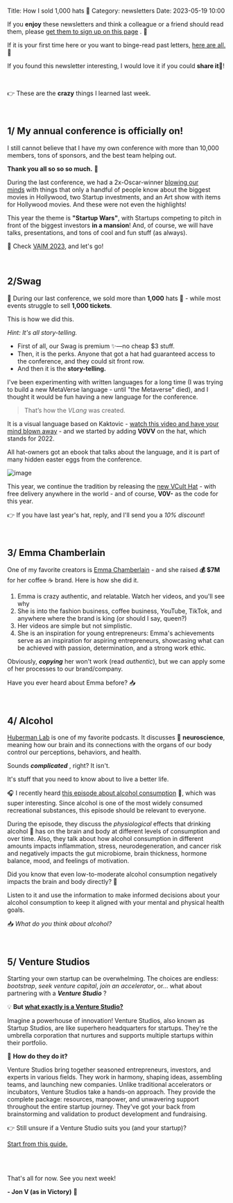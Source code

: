 Title: How I sold 1,000 hats 🧢
Category: newsletters
Date: 2023-05-19 10:00

If you **enjoy** these newsletters and think a colleague or a friend should read them, please  [get them to sign up on this page](https://jon.io/) . 📝

If it is your first time here or you want to binge-read past letters, [here are all.](https://jon.io/category/newsletters) 📰
  
If you found this newsletter interesting, I would love it if you could **share it**🔗!

<br>

👉 These are the **crazy** things I learned last week.

<br>
  
## 1/ My annual conference is officially on!

I still cannot believe that I have my own conference with more than 10,000 members, tons of sponsors, and the best team helping out. 

**Thank you all so so so much.** 🙏

During the last conference, we had a 2x-Oscar-winner [blowing our minds](https://www.instagram.com/reel/CsJoXfeJirS/?utm_source=ig_web_copy_link&igshid=MzRlODBiNWFlZA==) with things that only a handful of people know about the biggest movies in Hollywood, two Startup investments, and an Art show with items for Hollywood movies. And these were not even the highlights!

This year the theme is **"Startup Wars"**, with Startups competing to pitch in front of the biggest investors **in a mansion**! And, of course, we will have talks, presentations, and tons of cool and fun stuff (as always).  

🚀 Check [VAIM 2023](https://jon.io/vaim), and let's go!


<br>

## 2/Swag

💸 During our last conference, we sold more than **1,000** hats 🧢 - while most events struggle to sell **1,000 tickets**.

This is how we did this.

_Hint: It's all story-telling._

*   First of all, our Swag is premium ✨—no cheap $3 stuff.
*   Then, it is the perks. Anyone that got a hat had guaranteed access to the conference, and they could sit front row.
*   And then it is the **story-telling.**

I've been experimenting with written languages for a long time (I was trying to build a new MetaVerse language - until "the Metaverse" died), and I thought it would be fun having a new language for the conference.

> That’s how the _VLang_ was created.

It is a visual language based on Kaktovic - [watch this video and have your mind blown away](https://www.youtube.com/watch?v=EyS6FfczH0Q) - and we started by adding **V0VV** on the hat, which stands for 2022.

All hat-owners got an ebook that talks about the language, and it is part of many hidden easter eggs from the conference.

![image](https://sendfoxprod.b-cdn.net/media/ceHRyPb4w1ANZnjIzF4V2YH2ZievqI8HM0dS9gMy16325)  

This year, we continue the tradition by releasing the [new VCult Hat](https://buy.stripe.com/eVa4id99e5Mo1JS007) - with free delivery anywhere in the world - and of course, **V0V-** as the code for this year.

👉 If you have last year's hat, reply, and I'll send you a _10% discount_!

<br>  

## 3/ Emma Chamberlain

One of my favorite creators is [Emma Chamberlain](https://www.youtube.com/c/emmachamberlain) - and she raised **💰 $7M** for her coffee ☕ brand. Here is how she did it.

1.  Emma is crazy authentic, and relatable. Watch her videos, and you'll see why
2.  She is into the fashion business, coffee business, YouTube, TikTok, and anywhere where the brand is king (or should I say, queen?)
3.  Her videos are simple but not simplistic.
4.  She is an inspiration for young entrepreneurs: Emma's achievements serve as an inspiration for aspiring entrepreneurs, showcasing what can be achieved with passion, determination, and a strong work ethic.

Obviously, **_copying_** her won't work (read _authentic_), but we can apply some of her processes to our brand/company.  

Have you ever heard about Emma before? 📥

<br>

## 4/ Alcohol

[Huberman Lab](https://hubermanlab.com/) is one of my favorite podcasts. It discusses 🧠 **neuroscience**, meaning how our brain and its connections with the organs of our body control our perceptions, behaviors, and health.

Sounds **_complicated_** , right? It isn't.

It's stuff that you need to know about to live a better life.

🎧 I recently heard [this episode about alcohol consumption](https://hubermanlab.com/what-alcohol-does-to-your-body-brain-health/) 🥃, which was super interesting. Since alcohol is one of the most widely consumed recreational substances, this episode should be relevant to everyone.

During the episode, they discuss the _physiological_ effects that drinking alcohol 🍺 has on the brain and body at different levels of consumption and over time. Also, they talk about how alcohol consumption in different amounts impacts inflammation, stress, neurodegeneration, and cancer risk and negatively impacts the gut microbiome, brain thickness, hormone balance, mood, and feelings of motivation.

Did you know that even low-to-moderate alcohol consumption negatively impacts the brain and body directly? 🧐

Listen to it and use the information to make informed decisions about your alcohol consumption to keep it aligned with your mental and physical health goals.  

📥 _What do you think about alcohol?_


<br>

## 5/ Venture Studios

Starting your own startup can be overwhelming. The choices are endless: _bootstrap_, _seek venture capital_, _join an accelerator_, or... what about partnering with a **_Venture Studio_** ?

💡 **But** [**what exactly is a Venture Studio?**](https://www.linkedin.com/pulse/beginners-guide-startup-studiosuccess-dianna-lesage/?trackingId=77skcegiJqgx++gFiANsww==)

Imagine a powerhouse of innovation! Venture Studios, also known as Startup Studios, are like superhero headquarters for startups. They're the umbrella corporation that nurtures and supports multiple startups within their portfolio.

🔎 **How do they do it?**

Venture Studios bring together seasoned entrepreneurs, investors, and experts in various fields. They work in harmony, shaping ideas, assembling teams, and launching new companies. Unlike traditional accelerators or incubators, Venture Studios take a hands-on approach. They provide the complete package: resources, manpower, and unwavering support throughout the entire startup journey. They've got your back from brainstorming and validation to product development and fundraising.

👉 Still unsure if a Venture Studio suits you (and your startup)?

[Start from this guide.](https://roamy.medium.com/is-a-venture-studio-right-for-you-and-your-startup-6c9b30dfa862)

<br>
    
<br>

That's all for now. See you next week!  

**\- Jon V (as in Victory)** 🚀
